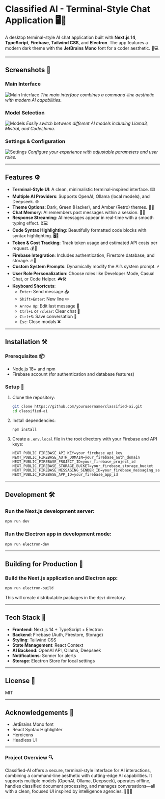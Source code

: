 # Classified AI - Terminal-Style Chat Application 🖥️🤖

A desktop terminal-style AI chat application built with **Next.js 14**, **TypeScript**, **Firebase**, **Tailwind CSS**, and **Electron**. The app features a modern dark theme with the **JetBrains Mono** font for a coder aesthetic. 🌙💻

---

## Screenshots 📸

### Main Interface
![Main Interface](githubexamples/Interface.png)
*The main interface combines a command-line aesthetic with modern AI capabilities.*

### Model Selection
![Models](githubexamples/Models.png)
*Easily switch between different AI models including Llama3, Mistral, and CodeLlama.*

### Settings & Configuration
![Settings ](githubexamples/Settings.png)
*Configure your experience with adjustable parameters and user roles.*

---

## Features ⚙️

- **Terminal-Style UI**: A clean, minimalistic terminal-inspired interface. ⌨️
- **Multiple AI Providers**: Supports OpenAI, Ollama (local models), and Deepseek. 🌐
- **Theme Options**: Dark, Green (Hacker), and Amber (Retro) themes. 🌚💾
- **Chat Memory**: AI remembers past messages within a session. 🧠💬
- **Response Streaming**: AI messages appear in real-time with a smooth typing effect. ⏳💻
- **Code Syntax Highlighting**: Beautifully formatted code blocks with syntax highlighting. 🖥️📜
- **Token & Cost Tracking**: Track token usage and estimated API costs per request. 💰🔢
- **Firebase Integration**: Includes authentication, Firestore database, and storage. 🔥🔐
- **Custom System Prompts**: Dynamically modify the AI’s system prompt. ⚡
- **User Role Personalization**: Choose roles like Developer Mode, Casual Chat, or Code Helper. 🎮🛠️
- **Keyboard Shortcuts**:
  - `Enter`: Send message 📤
  - `Shift+Enter`: New line ✏️
  - `Arrow Up`: Edit last message 🔄
  - `Ctrl+L` or `/clear`: Clear chat 🧹
  - `Ctrl+S`: Save conversation 💾
  - `Esc`: Close modals ❌

---

## Installation ⚒️

### Prerequisites 📦

- Node.js 18+ and npm
- Firebase account (for authentication and database features)

### Setup 🏁

1. Clone the repository:
   ```bash
   git clone https://github.com/yourusername/classified-ai.git
   cd classified-ai
   ```

2. Install dependencies:
   ```bash
   npm install
   ```

3. Create a `.env.local` file in the root directory with your Firebase and API keys:
   ```
   NEXT_PUBLIC_FIREBASE_API_KEY=your_firebase_api_key
   NEXT_PUBLIC_FIREBASE_AUTH_DOMAIN=your_firebase_auth_domain
   NEXT_PUBLIC_FIREBASE_PROJECT_ID=your_firebase_project_id
   NEXT_PUBLIC_FIREBASE_STORAGE_BUCKET=your_firebase_storage_bucket
   NEXT_PUBLIC_FIREBASE_MESSAGING_SENDER_ID=your_firebase_messaging_sender_id
   NEXT_PUBLIC_FIREBASE_APP_ID=your_firebase_app_id
   ```

---

## Development 🛠️

### Run the Next.js development server:
```bash
npm run dev
```

### Run the Electron app in development mode:
```bash
npm run electron-dev
```

---

## Building for Production 🚀

### Build the Next.js application and Electron app:
```bash
npm run electron-build
```
This will create distributable packages in the `dist` directory.

---

## Tech Stack 🔧

- **Frontend**: Next.js 14 + TypeScript + Electron
- **Backend**: Firebase (Auth, Firestore, Storage)
- **Styling**: Tailwind CSS
- **State Management**: React Context
- **AI Backend**: OpenAI API, Ollama, Deepseek
- **Notifications**: Sonner for alerts
- **Storage**: Electron Store for local settings

---

## License 📜

MIT

---

## Acknowledgements 🙏

- JetBrains Mono font
- React Syntax Highlighter
- Heroicons
- Headless UI

---

### Project Overview 🔍

Classified-AI offers a secure, terminal-style interface for AI interactions, combining a command-line aesthetic with cutting-edge AI capabilities. It supports multiple models (OpenAI, Ollama, Deepseek), operates offline, handles classified document processing, and manages conversations—all with a clean, focused UI inspired by intelligence agencies. 🕵️‍♂️💡
